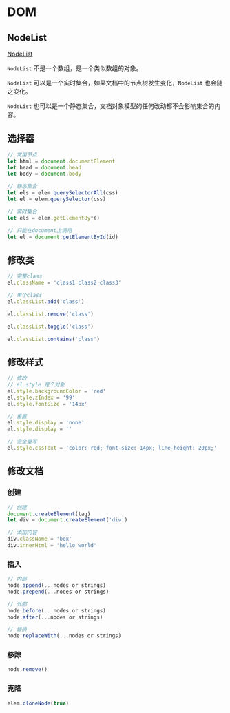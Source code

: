 # DOM

## NodeList

[NodeList](https://developer.mozilla.org/zh-CN/docs/Web/API/NodeList)

`NodeList` 不是一个数组，是一个类似数组的对象。

`NodeList` 可以是一个实时集合，如果文档中的节点树发生变化，`NodeList` 也会随之变化。

`NodeList` 也可以是一个静态集合，文档对象模型的任何改动都不会影响集合的内容。



## 选择器

```js
// 常用节点
let html = document.documentElement
let head = document.head
let body = document.body
```

```js
// 静态集合
let els = elem.querySelectorAll(css)
let el = elem.querySelector(css)

// 实时集合
let els = elem.getElementBy*()

// 只能在document上调用
let el = document.getElementById(id)
```



## 修改类

```js
// 完整class
el.className = 'class1 class2 class3'

// 单个class
el.classList.add('class')

el.classList.remove('class')

el.classList.toggle('class')

el.classList.contains('class')
```



## 修改样式

```js
// 修改
// el.style 是个对象
el.style.backgroundColor = 'red'
el.style.zIndex = '99'
el.style.fontSize = '14px'

// 重置
el.style.display = 'none'
el.style.display = ''

// 完全重写
el.style.cssText = 'color: red; font-size: 14px; line-height: 20px;'
```



## 修改文档

### 创建

```js
// 创建
document.createElement(tag)
let div = document.createElement('div')

// 添加内容
div.className = 'box'
div.innerHtml = 'hello world'
```



### 插入

```js
// 内部
node.append(...nodes or strings)
node.prepend(...nodes or strings)

// 外部
node.before(...nodes or strings)
node.after(...nodes or strings)

// 替换
node.replaceWith(...nodes or strings)
```



### 移除

```js
node.remove()
```



### 克隆

```js
elem.cloneNode(true)
```

